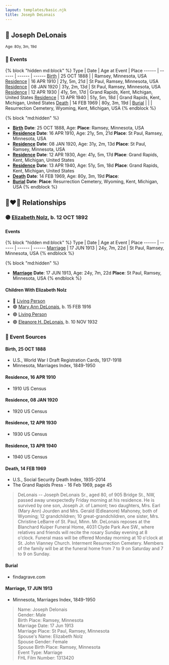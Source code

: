 ```yaml
---
layout: templates/basic.njk
title: Joseph DeLonais
---
```

## 🔵 Joseph DeLonais
<small>Age: 80y, 3m, 19d</small>


### 📆 Events

{% block "hidden md:block" %}
Type | Date | Age at Event | Place
------ | ------ | ------ | ------
[Birth](#event-event-2) | 25 OCT 1888 |  | Ramsey, Minnesota, USA
[Residence](#event-event-0) | 16 APR 1910 | 21y, 5m, 21d | St Paul, Ramsey, Minnesota, USA
[Residence](#event-event-1) | 08 JAN 1920 | 31y, 2m, 13d | St Paul, Ramsey, Minnesota, USA
[Residence](#event-event-2) | 12 APR 1930 | 41y, 5m, 17d | Grand Rapids, Kent, Michigan, United States
[Residence](#event-event-3) | 13 APR 1940 | 51y, 5m, 18d | Grand Rapids, Kent, Michigan, United States
[Death](#event-event-7) | 14 FEB 1969 | 80y, 3m, 19d |
[Burial](#event-event-8) |  |  | Resurrection Cemetery, Wyoming, Kent, Michigan, USA
{% endblock %}

{% block "md:hidden" %}
- **[Birth](#event-event-2)**
**Date**: 25 OCT 1888, Age:
**Place**: Ramsey, Minnesota, USA
- **[Residence](#event-event-0)**
**Date**: 16 APR 1910, Age: 21y, 5m, 21d
**Place**: St Paul, Ramsey, Minnesota, USA
- **[Residence](#event-event-1)**
**Date**: 08 JAN 1920, Age: 31y, 2m, 13d
**Place**: St Paul, Ramsey, Minnesota, USA
- **[Residence](#event-event-2)**
**Date**: 12 APR 1930, Age: 41y, 5m, 17d
**Place**: Grand Rapids, Kent, Michigan, United States
- **[Residence](#event-event-3)**
**Date**: 13 APR 1940, Age: 51y, 5m, 18d
**Place**: Grand Rapids, Kent, Michigan, United States
- **[Death](#event-event-7)**
**Date**: 14 FEB 1969, Age: 80y, 3m, 19d
**Place**:
- **[Burial](#event-event-8)**
**Date**:
**Place**: Resurrection Cemetery, Wyoming, Kent, Michigan, USA
{% endblock %}

## 👩‍❤️‍👨 Relationships

### 🟣 [Elizabeth Nolz](/people/3/37387446), b. 12 OCT 1892

#### Events

{% block "hidden md:block" %}
Type | Date | Age at Event | Place
------ | ------ | ------ | ------
[Marriage](#event-family-0-event-0) | 17 JUN 1913 | 24y, 7m, 22d | St Paul, Ramsey, Minnesota, USA
{% endblock %}

{% block "md:hidden" %}
- **[Marriage](#event-family-0-event-0)**
**Date**: 17 JUN 1913, Age: 24y, 7m, 22d
**Place**: St Paul, Ramsey, Minnesota, USA
{% endblock %}

#### Children With Elizabeth Nolz
* 🔵 [Living Person](/people/5/58119852)
* 🟣 [Mary Ann DeLonais](/people/3/38006988), b. 15 FEB 1916
* 🟣 [Living Person](/people/7/73613194)
* 🟣 [Eleanore H. DeLonais](/people/4/45463626), b. 10 NOV 1932
### 📰 Event Sources

#### <a id="event-event-2"></a> Birth, 25 OCT 1888
* U.S., World War I Draft Registration Cards, 1917-1918
* Minnesota, Marriages Index, 1849-1950

#### <a id="event-event-0"></a> Residence, 16 APR 1910
* 1910 US Census

#### <a id="event-event-1"></a> Residence, 08 JAN 1920
* 1920 US Census

#### <a id="event-event-2"></a> Residence, 12 APR 1930
* 1930 US Census

#### <a id="event-event-3"></a> Residence, 13 APR 1940
* 1940 US Census

#### <a id="event-event-7"></a> Death, 14 FEB 1969
* U.S., Social Security Death Index, 1935-2014
* The Grand Rapids Press  - 16 Feb 1969, page 45
>   
  > DeLonais -- Joseph DeLonais Sr., aged 80, of 905 Bridge St., NW, passed away unexpectedly Friday morning at his residence. He is survived by one son, Joseph Jr. of Lamont; two daughters, Mrs. Earl (Mary Ann) Jourden and Mrs. Gerald (Edleanore) Mahoney, both of Wyoming; 12 grandchildren; 10 great-grandchildren, one sister, Mrs. Christine LeBarre of St. Paul, Minn. Mr. DeLonais reposes at the Blanchard Kuiper Funeral Home, 4031 Clyde Park Ave SW., where relatives and friends will recite the rosary Sunday evening at 8 o'clock. Funeral mass will be offered Monday morning at 10 o'clock at St. John Vianney Church. Interment Resurrection Cemetery. Members of the family will be at the funeral home from 7 to 9 on Saturday and 7 to 9 on Sunday.

#### <a id="event-event-8"></a> Burial
* findagrave.com
#### <a id="event-family-0-event-0"></a> Marriage, 17 JUN 1913
* Minnesota, Marriages Index, 1849-1950
>   
  > Name: Joseph Delonais  
  > Gender: Male  
  > Birth Place: Ramsey, Minnesota  
  > Marriage Date: 17 Jun 1913  
  > Marriage Place: St Paul, Ramsey, Minnesota  
  > Spouse's Name: Elizabeth Nolz  
  > Spouse Gender: Female  
  > Spouse Birth Place: Ramsey, Minnesota  
  > Event Type: Marriage  
  > FHL Film Number: 1313420
